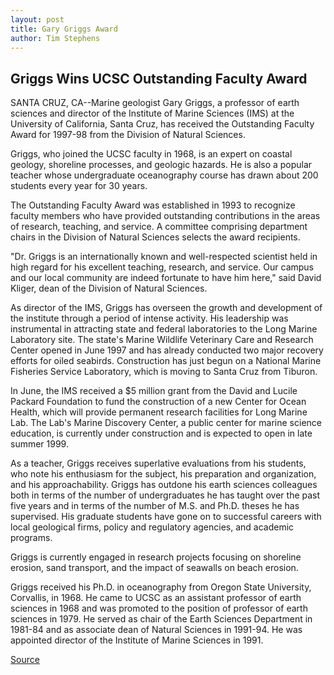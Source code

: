 ```yaml
---
layout: post
title: Gary Griggs Award
author: Tim Stephens
---
```


## Griggs Wins UCSC Outstanding Faculty Award

SANTA CRUZ, CA--Marine geologist Gary Griggs, a professor of earth sciences and director of the Institute of Marine Sciences (IMS) at the University of California, Santa Cruz, has received the Outstanding Faculty Award for 1997-98 from the Division of Natural Sciences.

Griggs, who joined the UCSC faculty in 1968, is an expert on coastal geology, shoreline processes, and geologic hazards. He is also a popular teacher whose undergraduate oceanography course has drawn about 200 students every year for 30 years.

The Outstanding Faculty Award was established in 1993 to recognize faculty members who have provided outstanding contributions in the areas of research, teaching, and service. A committee comprising department chairs in the Division of Natural Sciences selects the award recipients.

"Dr. Griggs is an internationally known and well-respected scientist held in high regard for his excellent teaching, research, and service. Our campus and our local community are indeed fortunate to have him here," said David Kliger, dean of the Division of Natural Sciences.

As director of the IMS, Griggs has overseen the growth and development of the institute through a period of intense activity. His leadership was instrumental in attracting state and federal laboratories to the Long Marine Laboratory site. The state's Marine Wildlife Veterinary Care and Research Center opened in June 1997 and has already conducted two major recovery efforts for oiled seabirds. Construction has just begun on a National Marine Fisheries Service Laboratory, which is moving to Santa Cruz from Tiburon.

In June, the IMS received a $5 million grant from the David and Lucile Packard Foundation to fund the construction of a new Center for Ocean Health, which will provide permanent research facilities for Long Marine Lab. The Lab's Marine Discovery Center, a public center for marine science education, is currently under construction and is expected to open in late summer 1999.

As a teacher, Griggs receives superlative evaluations from his students, who note his enthusiasm for the subject, his preparation and organization, and his approachability. Griggs has outdone his earth sciences colleagues both in terms of the number of undergraduates he has taught over the past five years and in terms of the number of M.S. and Ph.D. theses he has supervised. His graduate students have gone on to successful careers with local geological firms, policy and regulatory agencies, and academic programs.

Griggs is currently engaged in research projects focusing on shoreline erosion, sand transport, and the impact of seawalls on beach erosion.

Griggs received his Ph.D. in oceanography from Oregon State University, Corvallis, in 1968. He came to UCSC as an assistant professor of earth sciences in 1968 and was promoted to the position of professor of earth sciences in 1979. He served as chair of the Earth Sciences Department in 1981-84 and as associate dean of Natural Sciences in 1991-94. He was appointed director of the Institute of Marine Sciences in 1991.

[Source](http://www1.ucsc.edu/news_events/press_releases/archive/98-99/10-98/griggs.htm "Permalink to UC Santa Cruz: Gary Griggs Award")